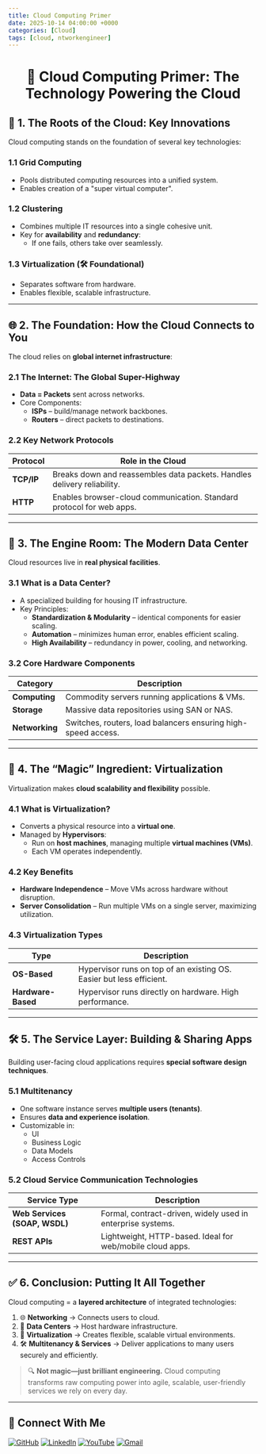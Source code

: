```yaml
---
title: Cloud Computing Primer
date: 2025-10-14 04:00:00 +0000
categories: [Cloud]
tags: [cloud, ntworkengineer]
---
```


<h1 align="center">📘 Cloud Computing Primer: The Technology Powering the Cloud</h1>



## 🧠 1. The Roots of the Cloud: Key Innovations

Cloud computing stands on the foundation of several key technologies:

### 1.1 Grid Computing
- Pools distributed computing resources into a unified system.
- Enables creation of a "super virtual computer".

### 1.2 Clustering
- Combines multiple IT resources into a single cohesive unit.
- Key for **availability** and **redundancy**:
  - If one fails, others take over seamlessly.

### 1.3 Virtualization (🛠️ Foundational)
- Separates software from hardware.
- Enables flexible, scalable infrastructure.

---

## 🌐 2. The Foundation: How the Cloud Connects to You

The cloud relies on **global internet infrastructure**:

### 2.1 The Internet: The Global Super-Highway
- **Data = Packets** sent across networks.
- Core Components:
  - **ISPs** – build/manage network backbones.
  - **Routers** – direct packets to destinations.

### 2.2 Key Network Protocols

| Protocol | Role in the Cloud |
|----------|-------------------|
| **TCP/IP** | Breaks down and reassembles data packets. Handles delivery reliability. |
| **HTTP**   | Enables browser-cloud communication. Standard protocol for web apps. |

---

## 🏢 3. The Engine Room: The Modern Data Center

Cloud resources live in **real physical facilities**.

### 3.1 What is a Data Center?
- A specialized building for housing IT infrastructure.
- Key Principles:
  - **Standardization & Modularity** – identical components for easier scaling.
  - **Automation** – minimizes human error, enables efficient scaling.
  - **High Availability** – redundancy in power, cooling, and networking.

### 3.2 Core Hardware Components

| Category | Description |
|----------|-------------|
| **Computing** | Commodity servers running applications & VMs. |
| **Storage**   | Massive data repositories using SAN or NAS. |
| **Networking** | Switches, routers, load balancers ensuring high-speed access. |

---

## 🧙 4. The “Magic” Ingredient: Virtualization

Virtualization makes **cloud scalability and flexibility** possible.

### 4.1 What is Virtualization?
- Converts a physical resource into a **virtual one**.
- Managed by **Hypervisors**:
  - Run on **host machines**, managing multiple **virtual machines (VMs)**.
  - Each VM operates independently.

### 4.2 Key Benefits

- **Hardware Independence** – Move VMs across hardware without disruption.
- **Server Consolidation** – Run multiple VMs on a single server, maximizing utilization.

### 4.3 Virtualization Types

| Type | Description |
|------|-------------|
| **OS-Based** | Hypervisor runs on top of an existing OS. Easier but less efficient. |
| **Hardware-Based** | Hypervisor runs directly on hardware. High performance. |

---

## 🛠️ 5. The Service Layer: Building & Sharing Apps

Building user-facing cloud applications requires **special software design techniques**.

### 5.1 Multitenancy

- One software instance serves **multiple users (tenants)**.
- Ensures **data and experience isolation**.
- Customizable in:
  - UI
  - Business Logic
  - Data Models
  - Access Controls

### 5.2 Cloud Service Communication Technologies

| Service Type | Description |
|--------------|-------------|
| **Web Services (SOAP, WSDL)** | Formal, contract-driven, widely used in enterprise systems. |
| **REST APIs** | Lightweight, HTTP-based. Ideal for web/mobile cloud apps. |

---

## ✅ 6. Conclusion: Putting It All Together

Cloud computing = a **layered architecture** of integrated technologies:

1. 🌐 **Networking** → Connects users to cloud.
2. 🏢 **Data Centers** → Host hardware infrastructure.
3. 🧙 **Virtualization** → Creates flexible, scalable virtual environments.
4. 🛠️ **Multitenancy & Services** → Deliver applications to many users securely and efficiently.

> 🔍 **Not magic—just brilliant engineering.**
> Cloud computing transforms raw computing power into agile, scalable, user-friendly services we rely on every day.

---



## 🙌 Connect With Me

[![GitHub](https://img.shields.io/badge/GitHub-Profile-black?style=for-the-badge&logo=github)](https://github.com/Ntwork-Beginner)
[![LinkedIn](https://img.shields.io/badge/LinkedIn-Connect-blue?style=for-the-badge&logo=linkedin)](https://www.linkedin.com/in/ntworkbeginner/)
[![YouTube](https://img.shields.io/badge/YouTube-Subscribe-red?style=for-the-badge&logo=youtube)](https://www.youtube.com/@Ntwork_Beginner)
[![Gmail](https://img.shields.io/badge/Gmail-Mail-red?style=for-the-badge&logo=gmail)](mailto:your.bittudhillon011@gmail.com)

